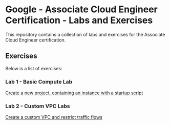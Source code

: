 # Google - Associate Cloud Engineer Certification - Labs and Exercises

This repository contains a collection of labs and exercises for the Associate Cloud Engineer certification.

## Exercises

Below is a list of exercises:

### Lab 1 - Basic Compute Lab

[Create a new project, containing an instance with a startup script](https://github.com/writememe/gcp-cloud-labs/blob/master/01-basic-compute-lab/EXERCISE.md)


### Lab 2 - Custom VPC Labs

[Create a custom VPC and restrict traffic flows](https://github.com/writememe/gcp-cloud-labs/blob/master/02-custom-vpc-lab/EXERCISE.md)